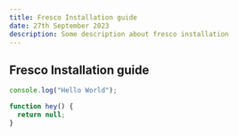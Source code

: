 ```yaml
---
title: Fresco Installation guide
date: 27th September 2023
description: Some description about fresco installation
---
```


## Fresco Installation guide

```js showLineNumbers
console.log("Hello World");

function hey() {
  return null;
}
```
